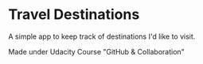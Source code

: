 # Travel Destinations

A simple app to keep track of destinations I'd like to visit.

Made under Udacity Course "GitHub & Collaboration"
